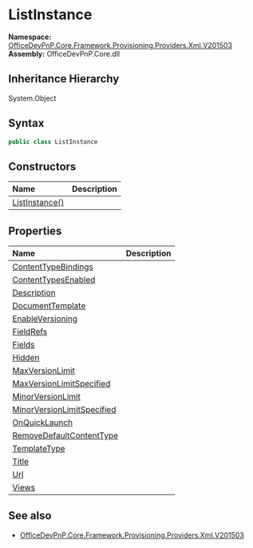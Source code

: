 # ListInstance
  

**Namespace:** [OfficeDevPnP.Core.Framework.Provisioning.Providers.Xml.V201503](OfficeDevPnP.Core.Framework.Provisioning.Providers.Xml.V201503.md)  
**Assembly:** OfficeDevPnP.Core.dll  
## Inheritance Hierarchy
System.Object  

## Syntax
```C#
public class ListInstance
```
## Constructors
|**Name**|**Description**|
|:-----|:-----|
| [ListInstance()](OfficeDevPnP.Core.Framework.Provisioning.Providers.Xml.V201503.ListInstance.ctor1.md) | 
## Properties
|**Name**|**Description**|
|:-----|:-----|
| [ContentTypeBindings](OfficeDevPnP.Core.Framework.Provisioning.Providers.Xml.V201503.ListInstance.ContentTypeBindings.md) | 
| [ContentTypesEnabled](OfficeDevPnP.Core.Framework.Provisioning.Providers.Xml.V201503.ListInstance.ContentTypesEnabled.md) | 
| [Description](OfficeDevPnP.Core.Framework.Provisioning.Providers.Xml.V201503.ListInstance.Description.md) | 
| [DocumentTemplate](OfficeDevPnP.Core.Framework.Provisioning.Providers.Xml.V201503.ListInstance.DocumentTemplate.md) | 
| [EnableVersioning](OfficeDevPnP.Core.Framework.Provisioning.Providers.Xml.V201503.ListInstance.EnableVersioning.md) | 
| [FieldRefs](OfficeDevPnP.Core.Framework.Provisioning.Providers.Xml.V201503.ListInstance.FieldRefs.md) | 
| [Fields](OfficeDevPnP.Core.Framework.Provisioning.Providers.Xml.V201503.ListInstance.Fields.md) | 
| [Hidden](OfficeDevPnP.Core.Framework.Provisioning.Providers.Xml.V201503.ListInstance.Hidden.md) | 
| [MaxVersionLimit](OfficeDevPnP.Core.Framework.Provisioning.Providers.Xml.V201503.ListInstance.MaxVersionLimit.md) | 
| [MaxVersionLimitSpecified](OfficeDevPnP.Core.Framework.Provisioning.Providers.Xml.V201503.ListInstance.MaxVersionLimitSpecified.md) | 
| [MinorVersionLimit](OfficeDevPnP.Core.Framework.Provisioning.Providers.Xml.V201503.ListInstance.MinorVersionLimit.md) | 
| [MinorVersionLimitSpecified](OfficeDevPnP.Core.Framework.Provisioning.Providers.Xml.V201503.ListInstance.MinorVersionLimitSpecified.md) | 
| [OnQuickLaunch](OfficeDevPnP.Core.Framework.Provisioning.Providers.Xml.V201503.ListInstance.OnQuickLaunch.md) | 
| [RemoveDefaultContentType](OfficeDevPnP.Core.Framework.Provisioning.Providers.Xml.V201503.ListInstance.RemoveDefaultContentType.md) | 
| [TemplateType](OfficeDevPnP.Core.Framework.Provisioning.Providers.Xml.V201503.ListInstance.TemplateType.md) | 
| [Title](OfficeDevPnP.Core.Framework.Provisioning.Providers.Xml.V201503.ListInstance.Title.md) | 
| [Url](OfficeDevPnP.Core.Framework.Provisioning.Providers.Xml.V201503.ListInstance.Url.md) | 
| [Views](OfficeDevPnP.Core.Framework.Provisioning.Providers.Xml.V201503.ListInstance.Views.md) | 
## See also
- [OfficeDevPnP.Core.Framework.Provisioning.Providers.Xml.V201503](OfficeDevPnP.Core.Framework.Provisioning.Providers.Xml.V201503.md)

